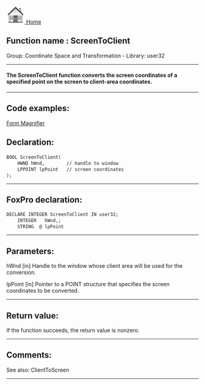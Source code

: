 [<img src="../../images/home.png"> Home ](https://github.com/VFPX/Win32API)  

## Function name : ScreenToClient
Group: Coordinate Space and Transformation - Library: user32    
***  


#### The ScreenToClient function converts the screen coordinates of a specified point on the screen to client-area coordinates.
***  


## Code examples:
[Form Magnifier](../../samples/sample_414.md)  

## Declaration:
```foxpro  
BOOL ScreenToClient(
	HWND hWnd,        // handle to window
	LPPOINT lpPoint   // screen coordinates
);  
```  
***  


## FoxPro declaration:
```foxpro  
DECLARE INTEGER ScreenToClient IN user32;
	INTEGER   hWnd,;
	STRING  @ lpPoint  
```  
***  


## Parameters:
hWnd 
[in] Handle to the window whose client area will be used for the conversion. 

lpPoint 
[in] Pointer to a POINT structure that specifies the screen coordinates to be converted.  
***  


## Return value:
If the function succeeds, the return value is nonzero.  
***  


## Comments:
See also: ClientToScreen   
  
***  

